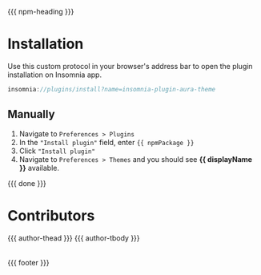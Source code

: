 {{{ npm-heading }}}

# Installation
Use this custom protocol in your browser's address bar to open the plugin installation on Insomnia app.
```js
insomnia://plugins/install?name=insomnia-plugin-aura-theme
```

## Manually
1. Navigate to `Preferences > Plugins`
2. In the `"Install plugin"` field, enter `{{ npmPackage }}`
3. Click `"Install plugin"`
4. Navigate to `Preferences > Themes` and you should see **{{ displayName }}** available.

{{{ done }}}

# Contributors
<table>
  <thead>
    <tr>
      {{{ author-thead }}}
    </tr>
  </thead>

  <tbody>
    <tr>
      {{{ author-tbody }}}
    </tr>
  </tbody>
</table>

{{{ footer }}}
